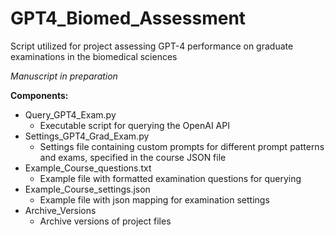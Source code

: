 # GPT4_Biomed_Assessment
Script utilized for project assessing GPT-4 performance on graduate examinations in the biomedical sciences

_Manuscript in preparation_

**Components:**
*  Query_GPT4_Exam.py
   - Executable script for querying the OpenAI API
*  Settings_GPT4_Grad_Exam.py
   - Settings file containing custom prompts for different prompt patterns and exams, specified in the course JSON file
*  Example_Course_questions.txt
   - Example file with formatted examination questions for querying
*  Example_Course_settings.json
   - Example file with json mapping for examination settings
*  Archive_Versions
   - Archive versions of project files
